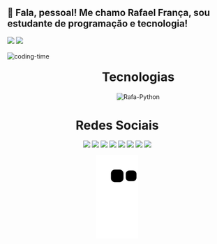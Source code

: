 ## 👋 Fala, pessoal!  Me chamo Rafael França, sou estudante de programação e tecnologia! 




<div >
  <img height="180em" src="https://github-readme-stats.vercel.app/api?username=Rafasfrancah&show_icons=true&theme=great-gatsby&include_all_commits=true&count_private=true"/>
  <img height="141em"   src="https://github-readme-stats.vercel.app/api/top-langs/?username=Rafasfrancah&layout=compact&langs_count=16&theme=great-gatsby"/>
</div>


<div  align="center"> 
  <div style="display: inline_block"><br>
    <img align="left" height="100" alt="coding-time" src="code.gif">
    <h1 align="center"> Tecnologias </h1>
  <img align="center" alt="Rafa-Python" height="120" width="130" <img src="https://cdn.jsdelivr.net/gh/devicons/devicon/icons/java/java-original-wordmark.svg" />

 
  
</div>
 

<div> 
 
 <h1 align="center">Redes Sociais </h1>
  <a href="https://instagram.com/rafasfrancah" target="_blank"><img src="https://img.shields.io/badge/-Instagram-%23E4405F?style=for-the-badge&logo=instagram&logoColor=white" target="_blank"></a>
 	  <a href = "mailto:rafasfrancah@gmail.com"><img src="https://img.shields.io/badge/-Gmail-%23333?style=for-the-badge&logo=gmail&logoColor=white" target="_blank"></a>
  <a href="https://www.linkedin.com/in/rafael-frança-480006246" target="_blank"><img src="https://img.shields.io/badge/-LinkedIn-%230077B5?style=for-the-badge&logo=linkedin&logoColor=white" target="_blank"></a> 
   <a href="https://twitter.com/rafasfrancah" target="_blank"><img src="https://img.shields.io/badge/Twitter-1DA1F2?style=for-the-badge&logo=twitter&logoColor=white" target="_blank"></a> 
    <a href="https://api.whatsapp.com/send?phone=5585996422997" target="_blank"><img src="https://img.shields.io/badge/WhatsApp-25D366?style=for-the-badge&logo=whatsapp&logoColor=white" target="_blank"></a> 
  <a href="https://youtube.com/channel/UCPqt-5lbfh1ORv2SjIk1AkA" target="_blank"><img src="https://img.shields.io/badge/YouTube-FF0000?style=for-the-badge&logo=youtube&logoColor=white" target="_blank"></a>
  <a href="https://telegram.org/@Rafasfrancah" target="_blank"><img src="https://img.shields.io/badge/Telegram-2CA5E0?style=for-the-badge&logo=telegram&logoColor=white" target="_blank"></a>
   <a href="https://discord.com/channels/@me/<5585996422997>" target="_blank"><img src="https://img.shields.io/badge/Discord-7289DA?style=for-the-badge&logo=discord&logoColor=white" target="_blank"></a>
  
</div>
  
![snake gif](https://github.com/Rafasfrancah/Rafasfrancah/blob/output/github-contribution-grid-snake.svg)
